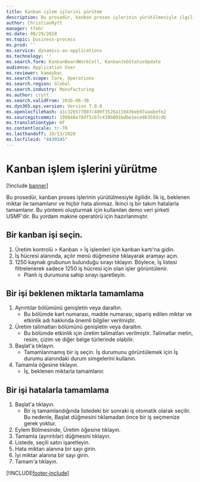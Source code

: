 ```yaml
---
title: Kanban işlem işlerini yürütme
description: Bu prosedür, kanban proses işlerinin yürütülmesiyle ilgilidir.
author: ChristianRytt
manager: tfehr
ms.date: 08/29/2018
ms.topic: business-process
ms.prod: ''
ms.service: dynamics-ax-applications
ms.technology: ''
ms.search.form: KanbanBoardWorkCell, KanbanJobStatusUpdate
audience: Application User
ms.reviewer: kamaybac
ms.search.scope: Core, Operations
ms.search.region: Global
ms.search.industry: Manufacturing
ms.author: crytt
ms.search.validFrom: 2016-06-30
ms.dyn365.ops.version: Version 7.0.0
ms.openlocfilehash: a1c32b577007c400f3528a110436eb97aaabefe2
ms.sourcegitcommit: 199848e78df5cb7c439b001bdbe1ece963593cdb
ms.translationtype: HT
ms.contentlocale: tr-TR
ms.lasthandoff: 10/13/2020
ms.locfileid: "4439345"
---
```

# <a name="execute-kanban-process-jobs"></a>Kanban işlem işlerini yürütme

[!include [banner](../../includes/banner.md)]

Bu prosedür, kanban proses işlerinin yürütülmesiyle ilgilidir. İlk iş, beklenen miktar ile tamamlanır ve hiçbir hata alınmaz. İkinci iş bir takım hatalarla tamamlanır. Bu yöntemi oluşturmak için kullanılan demo veri şirketi USMF'dir. Bu yordam makine operatörü için hazırlanmıştır.


## <a name="select-a-kanban-job"></a>Bir kanban işi seçin.
1. Üretim kontrolü > Kanban > İş işlemleri için kanban kartı'na gidin.
2. İş hücresi alanında, açılır menü düğmesine tıklayarak aramayı açın.
3. 1250 kaynak grubunun bulunduğu sırayı tıklayın. Böylece, İş listesi filtrelenerek sadece 1250 iş hücresi için olan işler görüntülenir.
    * Planlı iş durumuna sahip sırayı işaretleyin.  

## <a name="complete-a-job-with-expected-quantity"></a>Bir işi beklenen miktarla tamamlama
1. Ayrıntılar bölümünü genişletin veya daraltın.
    * Bu bölümde kart numarası, madde numarası, sipariş edilen miktar ve etkinlik adı hakkında önemli bilgiler verilmiştir.  
2. Üretim talimatları bölümünü genişletin veya daraltın.
    * Bu bölümde etkinlik için üretim talimatları verilmiştir. Talimatlar metin, resim, çizim ve diğer belge türlerinde olabilir.  
3. Başlat'a tıklayın.
    * Tamamlanmamış bir iş seçin. İş durumunu görüntülemek için İş durumu alanındaki durum simgelerini kullanın.      
4. Tamamla öğesine tıklayın.
    * İş, beklenen miktarla tamamlanır.  

## <a name="complete-a-job-with-errors"></a>Bir işi hatalarla tamamlama
1. Başlat'a tıklayın.
    * Bir iş tamamlandığında listedeki bir sonraki iş otomatik olarak seçilir. Bu nedenle, Başlat düğmesini tıklamadan önce bir iş seçmenize gerek yoktur.  
2. Eylem Bölmesinde, Üretim öğesine tıklayın.
3. Tamamla (ayrıntılar) düğmesini tıklayın.
4. Listede, seçili satırı işaretleyin.
5. Hata miktarı alanına bir sayı girin.
6. İyi miktar alanına bir sayı girin.
7. Tamam'a tıklayın.



[!INCLUDE[footer-include](../../../includes/footer-banner.md)]